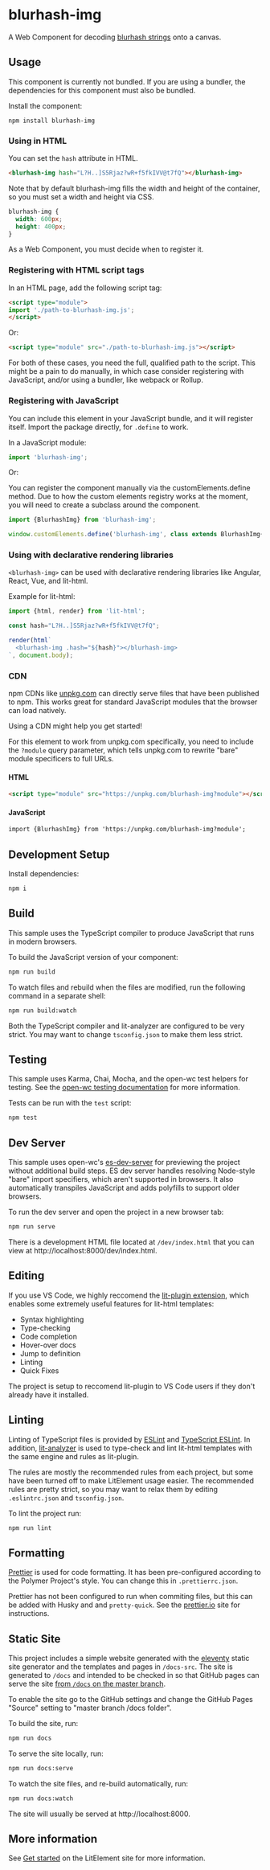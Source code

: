 # blurhash-img

A Web Component for decoding [blurhash strings](https://github.com/woltapp/blurhash) onto a canvas.

## Usage

This component is currently not bundled. If you are using a bundler, the dependencies for this component must also be bundled.

Install the component:

```shell
npm install blurhash-img
```

### Using in HTML

You can set the `hash` attribute in HTML.

```html
<blurhash-img hash="L?H..]S5Rjaz?wR+f5fkIVV@t7fQ"></blurhash-img>
```

Note that by default blurhash-img fills the width and height of the container, so you must set a width and height via CSS.

```css
blurhash-img {
  width: 600px;
  height: 400px;
}
```

As a Web Component, you must decide when to register it.

### Registering with HTML script tags

In an HTML page, add the following script tag:

```html
<script type="module">
import './path-to-blurhash-img.js';
</script>
```

Or:

```html
<script type="module" src="./path-to-blurhash-img.js"></script>
```

For both of these cases, you need the full, qualified path to the script.
This might be a pain to do manually, in which case consider registering with JavaScript, and/or using a bundler, like webpack or Rollup.

### Registering with JavaScript

You can include this element in your JavaScript bundle, and it will register itself. Import the package directly, for `.define` to work.

In a JavaScript module:

```js
import 'blurhash-img';
```

Or:

You can register the component manually via the customElements.define method. Due to how the custom elements registry works at the moment, you will need to create a subclass around the component.

```js
import {BlurhashImg} from 'blurhash-img';

window.customElements.define('blurhash-img', class extends BlurhashImg{});
```

### Using with declarative rendering libraries

`<blurhash-img>` can be used with declarative rendering libraries like Angular, React, Vue, and lit-html.

Example for lit-html:

```js
import {html, render} from 'lit-html';

const hash="L?H..]S5Rjaz?wR+f5fkIVV@t7fQ";

render(html`
  <blurhash-img .hash="${hash}"></blurhash-img>
`, document.body);
```

### CDN

npm CDNs like [unpkg.com]() can directly serve files that have been published to npm. This works great for standard JavaScript modules that the browser can load natively.

Using a CDN might help you get started!

For this element to work from unpkg.com specifically, you need to include the `?module` query parameter, which tells unpkg.com to rewrite "bare" module specificers to full URLs.

#### HTML

```html
<script type="module" src="https://unpkg.com/blurhash-img?module"></script>
```

#### JavaScript

```html
import {BlurhashImg} from 'https://unpkg.com/blurhash-img?module';
```

## Development Setup

Install dependencies:

```bash
npm i
```

## Build

This sample uses the TypeScript compiler to produce JavaScript that runs in modern browsers.

To build the JavaScript version of your component:

```bash
npm run build
```

To watch files and rebuild when the files are modified, run the following command in a separate shell:

```bash
npm run build:watch
```

Both the TypeScript compiler and lit-analyzer are configured to be very strict. You may want to change `tsconfig.json` to make them less strict.

## Testing

This sample uses Karma, Chai, Mocha, and the open-wc test helpers for testing. See the [open-wc testing documentation](https://open-wc.org/testing/testing.html) for more information.

Tests can be run with the `test` script:

```bash
npm test
```

## Dev Server

This sample uses open-wc's [es-dev-server](https://github.com/open-wc/open-wc/tree/master/packages/es-dev-server) for previewing the project without additional build steps. ES dev server handles resolving Node-style "bare" import specifiers, which aren't supported in browsers. It also automatically transpiles JavaScript and adds polyfills to support older browsers.

To run the dev server and open the project in a new browser tab:

```bash
npm run serve
```

There is a development HTML file located at `/dev/index.html` that you can view at http://localhost:8000/dev/index.html.

## Editing

If you use VS Code, we highly reccomend the [lit-plugin extension](https://marketplace.visualstudio.com/items?itemName=runem.lit-plugin), which enables some extremely useful features for lit-html templates:
  - Syntax highlighting
  - Type-checking
  - Code completion
  - Hover-over docs
  - Jump to definition
  - Linting
  - Quick Fixes
  
  The project is setup to reccomend lit-plugin to VS Code users if they don't already have it installed.

## Linting

Linting of TypeScript files is provided by [ESLint](eslint.org) and [TypeScript ESLint](https://github.com/typescript-eslint/typescript-eslint). In addition, [lit-analyzer](https://www.npmjs.com/package/lit-analyzer) is used to type-check and lint lit-html templates with the same engine and rules as lit-plugin.

The rules are mostly the recommended rules from each project, but some have been turned off to make LitElement usage easier. The recommended rules are pretty strict, so you may want to relax them by editing `.eslintrc.json` and `tsconfig.json`.

To lint the project run:

```bash
npm run lint
```

## Formatting

[Prettier](https://prettier.io/) is used for code formatting. It has been pre-configured according to the Polymer Project's style. You can change this in `.prettierrc.json`.

Prettier has not been configured to run when commiting files, but this can be added with Husky and and `pretty-quick`. See the [prettier.io](https://prettier.io/) site for instructions.

## Static Site

This project includes a simple website generated with the [eleventy](11ty.dev) static site generator and the templates and pages in `/docs-src`. The site is generated to `/docs` and intended to be checked in so that GitHub pages can serve the site [from `/docs` on the master branch](https://help.github.com/en/github/working-with-github-pages/configuring-a-publishing-source-for-your-github-pages-site).

To enable the site go to the GitHub settings and change the GitHub Pages &quot;Source&quot; setting to &quot;master branch /docs folder&quot;.</p>

To build the site, run:

```bash
npm run docs
```

To serve the site locally, run:

```bash
npm run docs:serve
```

To watch the site files, and re-build automatically, run:

```bash
npm run docs:watch
```

The site will usually be served at http://localhost:8000.

## More information

See [Get started](https://lit-element.polymer-project.org/guide/start) on the LitElement site for more information.
